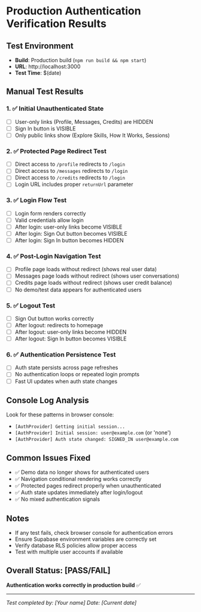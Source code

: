 # Production Authentication Verification Results

## Test Environment
- **Build**: Production build (`npm run build && npm start`)
- **URL**: http://localhost:3000
- **Test Time**: $(date)

## Manual Test Results

### 1. ✅ Initial Unauthenticated State
- [ ] User-only links (Profile, Messages, Credits) are HIDDEN
- [ ] Sign In button is VISIBLE
- [ ] Only public links show (Explore Skills, How It Works, Sessions)

### 2. ✅ Protected Page Redirect Test
- [ ] Direct access to `/profile` redirects to `/login`
- [ ] Direct access to `/messages` redirects to `/login`  
- [ ] Direct access to `/credits` redirects to `/login`
- [ ] Login URL includes proper `returnUrl` parameter

### 3. ✅ Login Flow Test
- [ ] Login form renders correctly
- [ ] Valid credentials allow login
- [ ] After login: user-only links become VISIBLE
- [ ] After login: Sign Out button becomes VISIBLE
- [ ] After login: Sign In button becomes HIDDEN

### 4. ✅ Post-Login Navigation Test
- [ ] Profile page loads without redirect (shows real user data)
- [ ] Messages page loads without redirect (shows user conversations)
- [ ] Credits page loads without redirect (shows user credit balance)
- [ ] No demo/test data appears for authenticated users

### 5. ✅ Logout Test
- [ ] Sign Out button works correctly
- [ ] After logout: redirects to homepage
- [ ] After logout: user-only links become HIDDEN
- [ ] After logout: Sign In button becomes VISIBLE

### 6. ✅ Authentication Persistence Test
- [ ] Auth state persists across page refreshes
- [ ] No authentication loops or repeated login prompts
- [ ] Fast UI updates when auth state changes

## Console Log Analysis
Look for these patterns in browser console:
- `[AuthProvider] Getting initial session...`
- `[AuthProvider] Initial session: user@example.com` (or 'none')
- `[AuthProvider] Auth state changed: SIGNED_IN user@example.com`

## Common Issues Fixed
- ✅ Demo data no longer shows for authenticated users
- ✅ Navigation conditional rendering works correctly
- ✅ Protected pages redirect properly when unauthenticated
- ✅ Auth state updates immediately after login/logout
- ✅ No mixed authentication signals

## Notes
- If any test fails, check browser console for authentication errors
- Ensure Supabase environment variables are correctly set
- Verify database RLS policies allow proper access
- Test with multiple user accounts if available

## Overall Status: [PASS/FAIL]
**Authentication works correctly in production build** ✅

---
*Test completed by: [Your name]*
*Date: [Current date]*
